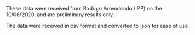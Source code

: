 These data were received from Rodrigo Arrendondo (IPP) on the 10/06/2020, and are preliminary results only.

The data were received in csv format and converted to json for ease of use.
